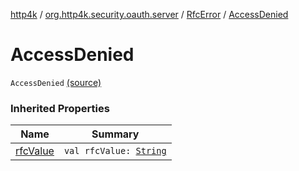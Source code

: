 [http4k](../../index.md) / [org.http4k.security.oauth.server](../index.md) / [RfcError](index.md) / [AccessDenied](./-access-denied.md)

# AccessDenied

`AccessDenied` [(source)](https://github.com/http4k/http4k/blob/master/http4k-security-oauth/src/main/kotlin/org/http4k/security/oauth/server/OAuthError.kt#L9)

### Inherited Properties

| Name | Summary |
|---|---|
| [rfcValue](rfc-value.md) | `val rfcValue: `[`String`](https://kotlinlang.org/api/latest/jvm/stdlib/kotlin/-string/index.html) |
